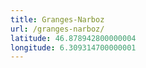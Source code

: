 ```yaml
---
title: Granges-Narboz
url: /granges-narboz/
latitude: 46.878942800000004
longitude: 6.309314700000001
---
```

